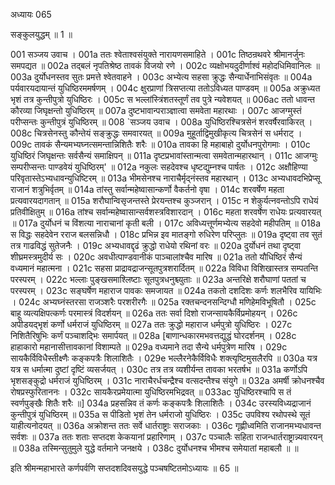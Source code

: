 अध्यायः 065

सङ्कुलयुद्धम् ॥ 1 ॥

001	सञ्जय उवाच ।
001a	ततः श्वेताश्वसंयुक्ते नारायणसमाहिते ।
001c	तिष्ठन्रथवरे श्रीमानर्जुनः समपद्यत ॥
002a	तद्बलं नृपतिश्रेष्ठ तावकं विजयो रणे ।
002c	व्यक्षोभयदुदीर्णाश्वं महोदधिमिवानिलः ॥
003a	दुर्योधनस्तव सुतः प्रमत्ते श्वेतवाहने ।
003c	अभ्येत्य सहसा क्रुद्धः सैन्यार्धेनाभिसंवृतः ॥
004a	पर्यवारयदायान्तं युधिष्ठिरममर्षणम् ।
004c	क्षुरप्राणां त्रिसप्तत्या ततोऽविध्यत पाण्डवम् ॥
005a	अक्रुध्यत भृशं तत्र कुन्तीपुत्रो युधिष्ठिरः ।
005c	स भल्लांस्त्रिंशतस्तूर्णं तव पुत्रे न्यवेशयत् ॥
006ac	ततो धावन्त कौरव्या जिघृक्षन्तो युधिष्ठिरम् ॥
007a	दुष्टभावान्पराञ्ज्ञात्वा समवेता महारथाः ।
007c	आजग्मुस्तं परीप्सन्तः कुन्तीपुत्रं युधिष्ठिरम् ॥
008	`सञ्जय उवाच ।
008a	युधिष्ठिरश्चित्रसेनं शरवर्षैरवाकिरत् ।
008c	चित्रसेनस्तु कौन्तेयं सङ्क्रुद्धः समवारयत् ॥
009a	मुहूर्ताद्विमुखीकृत्य चित्रसेनं स धर्मराट् ।
009c	तावकं सैन्यमभ्यघ्नत्समन्तान्निशितैः शरैः ॥
010a	तावका हि महाबाहो दुर्योधनपुरोगमाः ।
010c	युधिष्ठिरं जिघृक्षन्तः सर्वसैन्यं समाक्षिपन् ॥
011a	दृष्टप्रभावांस्तान्मत्वा समवेतान्महारथान् ।
011c	आजग्मुः सम्परीप्सन्तः पाण्डवेयं युधिष्ठिरम्' ॥
012a	नकुलः सहदेवश्च धृष्टद्युम्नश्च पार्षतः ।
012c	अक्षौहिण्या परिवृतास्तेऽभ्यधावन्युधिष्टिरम् ॥
013a	भीमसेनश्च नाराचैर्मृद्नंस्तव महारथान् ।
013c	अभ्यधावदभिप्रेप्सू राजानं शत्रुभिर्वृतम् ॥
014a	तांस्तु सर्वान्महेष्वासान्कर्णो वैकर्तनो वृषा ।
014c	शरवर्षेण महता प्रत्यवारयदागतान् ॥
015a	शरौघान्विसृजन्तस्ते प्रेरयन्तश्च कुञ्जरान् ।
015c	न शेकुर्यत्नवन्तोऽपि राधेयं प्रतिवीक्षितुम् ॥
016a	तांश्च सर्वान्महेष्वासान्सर्वशस्त्रविशारदान् ।
016c	महता शरवर्षेण राधेयः प्रत्यवारयत् ॥
017a	दुर्योधनं च विंशत्या नाराचानां कृती बली ।
017c	अविध्यत्तूर्णमभ्येत्य सहदेवो महीपतिम् ॥
018a	स विद्धः सहदेवेन रराज बलसन्निधौ ।
018c	प्रभिन्न इव मातङ्गो रुधिरेण परिप्लुतः ॥
019a	दृष्ट्वा तव सुतं तत्र गाढविद्धं सुतेजनैः ।
019c	अभ्यधावद्दृढं क्रुद्धो राधेयो रथिनां वरः ॥
020a	दुर्योधनं तथा दृष्ट्वा शीघ्रमस्त्रमुदीर्य सः ।
020c	अवधीत्पाण्डवानीकं पाञ्चालांश्चैव मारिष ॥
021a	ततो यौधिष्ठिरं सैन्यं वध्यमानं महात्मना ।
021c	सहसा प्राद्रावद्राजन्सूतपुत्रशरार्दितम् ॥
022a	विविधा विशिखास्तत्र सम्पतन्ति परस्परम् ।
022c	भल्लाः पुङ्खसमाश्लिष्टाः सूतपुत्रधनुश्च्युताः ॥
023a	अन्तरिक्षे शरौघाणां पततां च परस्परम् ।
023c	सङ्घर्षेण महाराज पावकः समजायत ॥
024a	तकतो दशदिशः कर्णः शलभैरिव यायिभिः ।
024c	अभ्यघ्नंस्तरसा राजञ्शरैः परशरीरगैः ॥
025a	रक्तचन्दनसन्दिग्धौ मणिहेमविभूषितौ ।
025c	बाहू व्यत्यक्षिपत्कर्णः परमास्त्रं विदर्शयन् ॥
026a	ततः सर्वा दिशो राजन्सायकैर्विप्रमोहयन् ।
026c	अपीडयद्भृशं कर्णो धर्मराजं युधिष्ठिरम् ॥
027a	ततः क्रुद्धो महाराज धर्मपुत्रो युधिष्ठिरः ।
027c	निशितैरिषुभिः कर्णं पञ्चाशद्भिः समार्पयत् ॥
028a	[बाणान्धकारमभवत्तद्युद्धं घोरदर्शनम् ।
028c	हाहाकारो महानासीत्तावकानां विशाम्पते ॥
029a	वध्यमाने तदा सैन्ये धर्मपुत्रेण मारिष ।
029c	सायकैर्विविधैस्तीक्ष्णैः कङ्कपत्रैः शिलाशितैः ।
029e	भल्लैरनेकैर्विविधैः शक्त्यृष्टिमुसलैरपि ॥
030a	यत्र यत्र स धर्मात्मा दुष्टां दृष्टिं व्यसर्जयत् ।
030c	तत्र तत्र व्यशीर्यन्त तावका भरतर्षभ ॥
031a	कर्णोऽपि भृशसङ्कुद्रो धर्मराजं युधिष्ठिरम् ।
031c	नाराचैरर्धचन्द्रैश्च वत्सदन्तैश्च संयुगे ॥
032a	अमर्षी क्रोधनश्चैव रोषप्रस्फुरिताननः ।
032c	सायकैरप्रमेयात्मा युधिष्ठिरमभिद्रवत् ॥
033ac	युधिष्ठिरश्चापि स तं स्वर्णपुङ्खैः शितैः शरैः ॥]
034a	प्रहसन्निव तं कर्णः कङ्कपत्रैः शिलाशितैः ।
034c	उरस्यविध्यद्राजानं कुन्तीपुत्रं युधिष्ठिरम् ॥
035a	स पीडितो भृशं तेन धर्मराजो युधिष्ठिरः ।
035c	उपविश्य रथोपस्थे सूतं याहीत्यनोदयत् ॥
036a	अक्रोशन्त ततः सर्वे धार्तराष्ट्राः सराजकाः ।
036c	गृह्णीध्वमिति राजानमभ्यधावन्त सर्वशः ॥
037a	ततः शताः सप्तदश केकयानां प्रहारिणाम् ।
037c	पञ्चालैः सहिता राजन्धार्तराष्ट्रान्न्यवारयन् ॥
038a	तस्मिन्सुतुमुले युद्धे वर्तमाने जनक्षये ।
038c	दुर्योधनश्च भीमश्च समेयातां महाबलौ ॥ ॥

इति श्रीमन्महाभारते कर्णपर्वणि सप्तदशदिवसयुद्धे पञ्चषष्टितमोऽध्यायः ॥ 65 ॥
